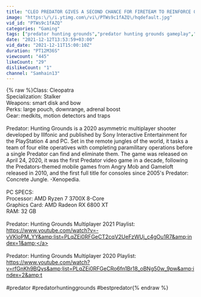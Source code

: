 ```yaml
---
title: "CLEO PREDATOR GIVES A SECOND CHANCE FOR FIRETEAM TO REINFORCE ON PREDATOR: HUNTING GROUNDS  #830"
image: "https:\/\/i.ytimg.com\/vi\/PTWs9c1fAZQ\/hqdefault.jpg"
vid_id: "PTWs9c1fAZQ"
categories: "Gaming"
tags: ["predator hunting grounds","predator hunting grounds gameplay","predator hunting grounds trailer"]
date: "2021-12-12T13:53:59+03:00"
vid_date: "2021-12-11T15:00:10Z"
duration: "PT12M36S"
viewcount: "445"
likeCount: "29"
dislikeCount: "1"
channel: "Samhain13"
---
```

{% raw %}Class: Cleopatra<br />Specialization: Stalker<br />Weapons: smart disk and bow<br />Perks: large pouch, downrange, adrenal boost<br />Gear: medkits, motion detectors and traps<br /><br />Predator: Hunting Grounds is a 2020 asymmetric multiplayer shooter developed by Illfonic and published by Sony Interactive Entertainment for the PlayStation 4 and PC. Set in the remote jungles of the world, it tasks a team of four elite operatives with completing paramilitary operations before a single Predator can find and eliminate them. The game was released on April 24, 2020, it was the first Predator video game in a decade, following the Predators-themed mobile games from Angry Mob and Gameloft released in 2010, and the first full title for consoles since 2005's Predator: Concrete Jungle. -Xenopedia.<br /><br />PC SPECS: <br />Processor: AMD Ryzen 7 3700X 8-Core<br />Graphics Card: AMD Radeon RX 6800 XT<br />RAM: 32 GB<br /><br />Predator: Hunting Grounds Multiplayer 2021 Playlist:  <a rel="nofollow" target="blank" href="https://www.youtube.com/watch?v=-vVKloPM_YY&amp;list=PLqZEi0RFGeCT2cqV2UeFzWUj_c4gOu1R7&amp;index=1&amp;">https://www.youtube.com/watch?v=-vVKloPM_YY&amp;list=PLqZEi0RFGeCT2cqV2UeFzWUj_c4gOu1R7&amp;index=1&amp;</a><br /><br />Predator: Hunting Grounds Multiplayer 2020 Playlist: <a rel="nofollow" target="blank" href="https://www.youtube.com/watch?v=rfGnKh9BQys&amp;list=PLqZEi0RFGeCRo6fn1Br18_oBNg50w_9pw&amp;index=2&amp;t">https://www.youtube.com/watch?v=rfGnKh9BQys&amp;list=PLqZEi0RFGeCRo6fn1Br18_oBNg50w_9pw&amp;index=2&amp;t</a><br /><br />#predator #predatorhuntinggrounds #bestpredator{% endraw %}
